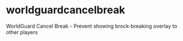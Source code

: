 worldguardcancelbreak
=====================

WorldGuard Cancel Break - Prevent showing brock-breaking overlay to other players
